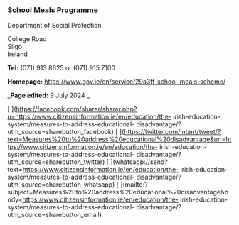 ###  School Meals Programme

Department of Social Protection

College Road  
Sligo  
Ireland

**Tel:** (071) 913 8625 or (071) 915 7100

**Homepage:** [ https://www.gov.ie/en/service/29a3ff-school-meals-scheme/
](https://www.gov.ie/en/service/29a3ff-school-meals-scheme/)

_**Page edited:** 9 July 2024 _

[
](https://facebook.com/sharer/sharer.php?u=https://www.citizensinformation.ie/en/education/the-
irish-education-system/measures-to-address-educational-
disadvantage/?utm_source=sharebutton_facebook) [
](https://twitter.com/intent/tweet/?text=Measures%20to%20address%20educational%20disadvantage&url=https://www.citizensinformation.ie/en/education/the-
irish-education-system/measures-to-address-educational-
disadvantage/?utm_source=sharebutton_twitter) [
](whatsapp://send?text=https://www.citizensinformation.ie/en/education/the-
irish-education-system/measures-to-address-educational-
disadvantage/?utm_source=sharebutton_whatsapp) [
](mailto:?subject=Measures%20to%20address%20educational%20disadvantage&body=https://www.citizensinformation.ie/en/education/the-
irish-education-system/measures-to-address-educational-
disadvantage/?utm_source=sharebutton_email) [ ](javascript:void\(0\))
